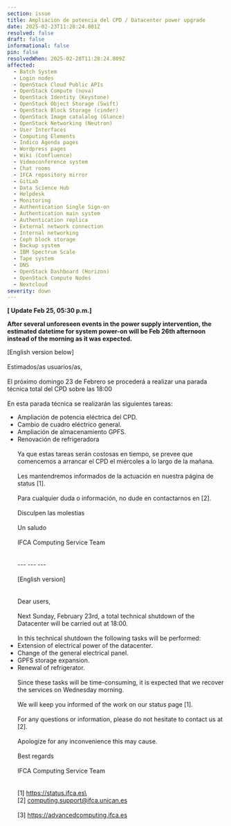 ```yaml
---
section: issue
title: Ampliacion de potencia del CPD / Datacenter power upgrade
date: 2025-02-23T11:28:24.801Z
resolved: false
draft: false
informational: false
pin: false
resolvedWhen: 2025-02-28T11:28:24.809Z
affected:
  - Batch System
  - Login nodes
  - OpenStack Cloud Public APIs
  - OpenStack Compute (nova)
  - OpenStack Identity (Keystone)
  - OpenStack Object Storage (Swift)
  - OpenStack Block Storage (cinder)
  - OpenStack Image catalalog (Glance)
  - OpenStack Networking (Neutron)
  - User Interfaces
  - Computing Elements
  - Indico Agenda pages
  - Wordpress pages
  - Wiki (Confluence)
  - Videoconference system
  - Chat rooms
  - IFCA repository mirror
  - GitLab
  - Data Science Hub
  - Helpdesk
  - Monitoring
  - Authentication Single Sign-on
  - Authentication main system
  - Authentication replica
  - External network connection
  - Internal networking
  - Ceph block storage
  - Backup system
  - IBM Spectrum Scale
  - Tape system
  - DNS
  - OpenStack Dashboard (Horizon)
  - OpenStack Compute Nodes
  - Nextcloud
severity: down
---
```

**\[ Update Feb 25, 05:30 p.m.]**

**After several unforeseen events in the power supply intervention, the estimated datetime for system power-on will be Feb 26th afternoon instead of the morning as it was expected.** 

\[English version below]\
\
Estimados/as usuarios/as,\
\
El próximo domingo 23 de Febrero se procederá a realizar una parada técnica total del CPD sobre las 18:00\
\
En esta parada técnica se realizarán las siguientes tareas:

* Ampliación de potencia eléctrica del CPD.
* Cambio de cuadro eléctrico general.
* Ampliación de almacenamiento GPFS.
* Renovación de refrigeradora\
  \
  Ya que estas tareas serán costosas en tiempo, se prevee que comencemos a arrancar el CPD el miércoles a lo largo de la mañana.\
  \
  Les mantendremos informados de la actuación en nuestra página de status \[1].\
  \
  Para cualquier duda o información, no dude en contactarnos en \[2].\
  \
  Disculpen las molestias\
  \
  Un saludo\
  \
  IFCA Computing Service Team\
  \
  \
  --- --- ---\
  \
  \[English version]\
  \
  \
  Dear users,\
  \
  Next Sunday, February 23rd, a total technical shutdown of the Datacenter will be carried out at 18:00.\
  \
  In this technical shutdown the following tasks will be performed:
* Extension of electrical power of the datacenter.
* Change of the general electrical panel.
* GPFS storage expansion.
* Renewal of refrigerator.\
  \
  Since these tasks will be time-consuming, it is expected that we recover the services on Wednesday morning.\
  \
  We will keep you informed of the work on our status page \[1].\
  \
  For any questions or information, please do not hesitate to contact us at \[2].\
  \
  Apologize for any inconvenience this may cause.\
  \
  Best regards\
  \
  IFCA Computing Service Team\
  \
  \
  \[1] https://status.ifca.es\
  \
  \[2] computing.support@ifca.unican.es\
  \
  \[3] <https://advancedcomputing.ifca.es>